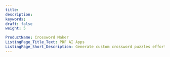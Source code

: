 ```yaml
---
title:
description:
keywords:
draft: false
weight: 5

ProductName: Crossword Maker
ListingPage_Title_Text: PDF AI Apps
ListingPage_Short_Description: Generate custom crossword puzzles effortlessly with Fileformat AI PDF Crossword Maker . Whether you're a beginner or a seasoned puzzle master, craft engaging word challenges in minutes!
---
```

